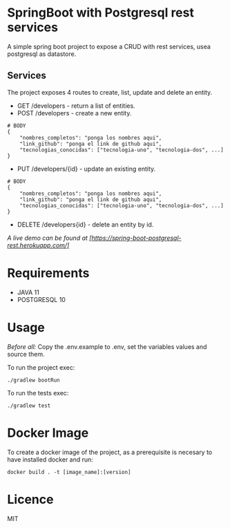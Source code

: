 # SpringBoot with Postgresql rest services

A simple spring boot project to expose a CRUD with rest services, usea postgresql as datastore.

## Services
The project exposes 4 routes to create, list, update and delete an entity.

* GET /developers - return a list of entities.
* POST /developers - create a new entity.
```
# BODY
{
    "nombres_completos": "ponga los nombres aqui",
    "link_github": "ponga el link de github aqui",
    "tecnologias_conocidas": ["tecnologia-uno", "tecnologia-dos", ...]
}
```
* PUT /developers/{id} - update an existing entity.
```
# BODY
{
    "nombres_completos": "ponga los nombres aqui",
    "link_github": "ponga el link de github aqui",
    "tecnologias_conocidas": ["tecnologia-uno", "tecnologia-dos", ...]
}
```
* DELETE /developers{id} - delete an entity by id.

*A live demo can be found at [https://spring-boot-postgresql-rest.herokuapp.com/]*

# Requirements

* JAVA 11
* POSTGRESQL 10 

# Usage

*Before all:* Copy the .env.example to .env, set the variables values and source them.

To run the project exec:

`./gradlew bootRun`

To run the tests exec:

`./gradlew test`

# Docker Image
To create a docker image of the project, as a prerequisite is necesary to have installed docker and run:

`docker build . -t [image_name]:[version]`

# Licence

MIT